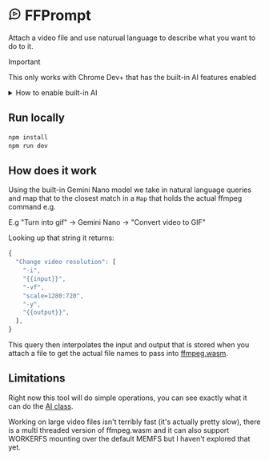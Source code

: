 # <img src="public/logo.svg" width="26px" /> FFPrompt

Attach a video file and use naturual language to describe what you want to do to it.

> [!IMPORTANT]
> This only works with Chrome Dev+ that has the built-in AI features enabled

<details>
  <summary>How to enable built-in AI</summary>
  <ol>
    <li><strong>Install Chrome Dev</strong>: Ensure you have version 127. [Download Chrome Dev](https://google.com/chrome/dev/).</li>
    <li>Check that you’re on 127.0.6512.0 or above</li>
    <li>Enable two flags:
      <ul>
        <li>chrome://flags/#optimization-guide-on-device-model - BypassPerfRequirement</li>
        <li>chrome://flags/#prompt-api-for-gemini-nano - Enabled</li>
      </ul>
    </li>
    <li>Relaunch Chrome</li>
    <li>Navigate to chrome://components</li>
    <li>Check that Optimization Guide On Device Model is downloading or force download if not
    Might take a few minutes for this component to even appear</li>
    <li>Open dev tools and type <code>(await ai.languageModel.capabilities()).available</code>, should return "readily" when all good</li>
  </ol>
</details>

## Run locally

```bash
npm install
npm run dev
```

## How does it work

Using the built-in Gemini Nano model we take in natural language queries and map that to the closest match in a `Map` that holds the actual ffmpeg command e.g.

E.g "Turn into gif" -> Gemini Nano -> "Convert video to GIF"

Looking up that string it returns:

```js
{
  "Change video resolution": [
    "-i",
    "{{input}}",
    "-vf",
    "scale=1280:720",
    "-y",
    "{{output}}",
  ],
}
```

This query then interpolates the input and output that is stored when you attach a file to get the actual file names to pass into [ffmpeg.wasm](https://github.com/ffmpegwasm/ffmpeg.wasm).

## Limitations

Right now this tool will do simple operations, you can see exactly what it can do the [AI class](https://github.com/ryanseddon/FFprompt/blob/3d72a627171239db7c6de901d05c1b33e4baf5d3/src/lib/AI.ts#L20-L99).

Working on large video files isn't terribly fast (it's actually pretty slow), there is a multi threaded version of ffmpeg.wasm and it can also support WORKERFS mounting over the default MEMFS but I haven't explored that yet.
